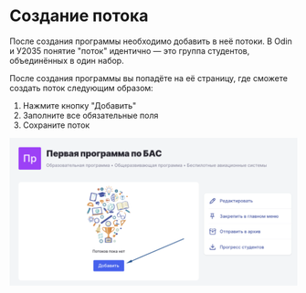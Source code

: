 # Создание потока

После создания программы необходимо добавить в неё потоки. В Odin и У2035 понятие "поток" идентично — это группа студентов, объединённых в один набор.

После создания программы вы попадёте на её страницу, где сможете создать поток следующим образом:

1. Нажмите кнопку "Добавить"
2. Заполните все обязательные поля
3. Сохраните поток

![](<../.gitbook/assets/image (66).png>)
